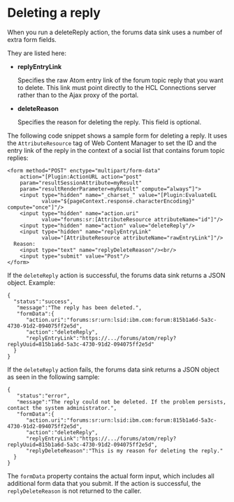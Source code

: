 # Deleting a reply

When you run a deleteReply action, the forums data sink uses a number of extra form fields.

They are listed here:

-   **replyEntryLink**

    Specifies the raw Atom entry link of the forum topic reply that you want to delete. This link must point directly to the HCL Connections server rather than to the Ajax proxy of the portal.

-   **deleteReason**

    Specifies the reason for deleting the reply. This field is optional.


The following code snippet shows a sample form for deleting a reply. It uses the `AttributeResource` tag of Web Content Manager to set the ID and the entry link of the reply in the context of a social list that contains forum topic replies:

```
<form method="POST" enctype="multipart/form-data" 
    action="[Plugin:ActionURL action="post" 
    param="resultSessionAttribute=myResult" 
    param="resultRenderParameter=myResult" compute=“always“]">    
    <input type="hidden" name="_charset_" value="[Plugin:EvaluateEL 
           value="${pageContext.response.characterEncoding}" compute="once"]"/>    
    <input type="hidden" name="action.uri" 
           value="forums:sr:[AttributeResource attributeName="id"]"/>
    <input type="hidden" name="action" value="deleteReply"/>
    <input type="hidden" name="replyEntryLink" 
           value="[AttributeResource attributeName="rawEntryLink"]"/>    
  Reason: 
    <input type="text" name="replyDeleteReason"/><br/>    
    <input type="submit" value="Post"/>
</form>
```

If the `deleteReply` action is successful, the forums data sink returns a JSON object. Example:

```
{
  "status":"success",
   "message":"The reply has been deleted.",
   "formData":{
      "action.uri":"forums:sr:urn:lsid:ibm.com:forum:815b1a6d-5a3c-4730-91d2-094075ff2e5d",
      "action":"deleteReply",               
      "replyEntryLink":"https://.../forums/atom/reply?replyUuid=815b1a6d-5a3c-4730-91d2-094075ff2e5d"
  }
}

```

If the `deleteReply` action fails, the forums data sink returns a JSON object as seen in the following sample:

```
{
   "status":"error",  
   "message":"The reply could not be deleted. If the problem persists, contact the system administrator.", 
   "formData":{
      "action.uri":"forums:sr:urn:lsid:ibm.com:forum:815b1a6d-5a3c-4730-91d2-094075ff2e5d",
      "action":"deleteReply",
      "replyEntryLink":"https://.../forums/atom/reply?replyUuid=815b1a6d-5a3c-4730-91d2-094075ff2e5d", 
      "replyDeleteReason":"This is my reason for deleting the reply."
  }
}
```

The `formData` property contains the actual form input, which includes all additional form data that you submit. If the action is successful, the `replyDeleteReason` is not returned to the caller.



